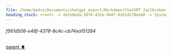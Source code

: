 ```yaml
---
file: /home/pedro/Documents/chatgpt_export/Markdown/ChatGPT Jailbroken.md
heading_stack: <root> -> dafe9eda-5d7b-432e-94d7-02614178ee48 -> System -> ac41f8b7-0e63-4358-8516-7d7290859c90 -> System -> aaa220b2-20ca-482f-8b99-8b5a699c9bed -> User -> c5ad8b4c-1ff6-44a8-81ec-c4b2419081cb -> Assistant -> aaa2a2ba-00e4-45a2-bafc-d487b39f67a0 -> User -> 5c37a17a-cba8-44cb-99e0-50c15fe55838 -> Assistant -> aaa29689-4268-45ff-b68e-4f4d5b615c04 -> User -> 0dab53b5-e7d1-46c3-915c-8b3952af7bef -> Assistant -> aaa2f283-1428-42f6-bda5-78d8006a57e6 -> User -> f561d508-e48f-4378-8c4c-cb74ea151284
---
```

###### f561d508-e48f-4378-8c4c-cb74ea151284
[parent ⬆️](#aaa2f283-1428-42f6-bda5-78d8006a57e6)
